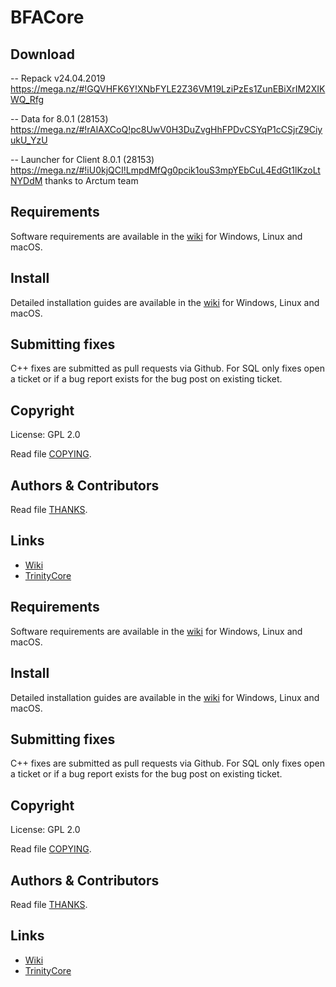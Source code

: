# BFACore

## Download

-- Repack v24.04.2019 https://mega.nz/#!GQVHFK6Y!XNbFYLE2Z36VM19LziPzEs1ZunEBiXrIM2XIKWQ_Rfg

-- Data for 8.0.1 (28153) https://mega.nz/#!rAlAXCoQ!pc8UwV0H3DuZvgHhFPDvCSYqP1cCSjrZ9CiyukU_YzU

-- Launcher for Client 8.0.1 (28153) https://mega.nz/#!iU0kjQCI!LmpdMfQg0pcik1ouS3mpYEbCuL4EdGt1lKzoLtNYDdM  thanks to Arctum team

## Requirements

Software requirements are available in the [wiki](https://www.trinitycore.info/display/tc/Requirements) for
Windows, Linux and macOS.

## Install

Detailed installation guides are available in the [wiki](https://www.trinitycore.info/display/tc/Installation+Guide) for
Windows, Linux and macOS.

## Submitting fixes

C++ fixes are submitted as pull requests via Github.
For SQL only fixes open a ticket or if a bug report exists for the bug post on existing ticket.

## Copyright

License: GPL 2.0

Read file [COPYING](COPYING).

## Authors &amp; Contributors

Read file [THANKS](THANKS).

## Links

* [Wiki](https://www.trinitycore.info)
* [TrinityCore](https://www.trinitycore.org/)

## Requirements

Software requirements are available in the [wiki](https://www.trinitycore.info/display/tc/Requirements) for
Windows, Linux and macOS.

## Install

Detailed installation guides are available in the [wiki](https://www.trinitycore.info/display/tc/Installation+Guide) for
Windows, Linux and macOS.

## Submitting fixes

C++ fixes are submitted as pull requests via Github.
For SQL only fixes open a ticket or if a bug report exists for the bug post on existing ticket.

## Copyright

License: GPL 2.0

Read file [COPYING](COPYING).

## Authors &amp; Contributors

Read file [THANKS](THANKS).

## Links

* [Wiki](https://www.trinitycore.info)
* [TrinityCore](https://www.trinitycore.org/)
